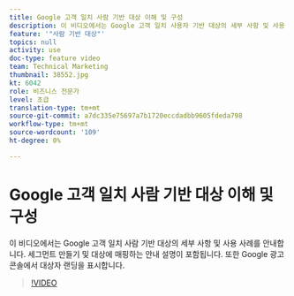 ```yaml
---
title: Google 고객 일치 사람 기반 대상 이해 및 구성
description: 이 비디오에서는 Google 고객 일치 사용자 기반 대상의 세부 사항 및 사용 사례를 소개하고 세그먼트를 만들고 대상에 매핑하는 연습을 포함합니다. 또한 Google 광고 콘솔에서 대상자 랜딩을 표시합니다.
feature: '"사람 기반 대상"'
topics: null
activity: use
doc-type: feature video
team: Technical Marketing
thumbnail: 38552.jpg
kt: 6042
role: 비즈니스 전문가
level: 초급
translation-type: tm+mt
source-git-commit: a7dc335e75697a7b1720eccdadbb9605fdeda798
workflow-type: tm+mt
source-wordcount: '109'
ht-degree: 0%

---
```



# Google 고객 일치 사람 기반 대상 이해 및 구성

이 비디오에서는 Google 고객 일치 사람 기반 대상의 세부 사항 및 사용 사례를 안내합니다. 세그먼트 만들기 및 대상에 매핑하는 안내 설명이 포함됩니다. 또한 Google 광고 콘솔에서 대상자 랜딩을 표시합니다.

>[!VIDEO](https://video.tv.adobe.com/v/38552/?quality=12&learn=on)
